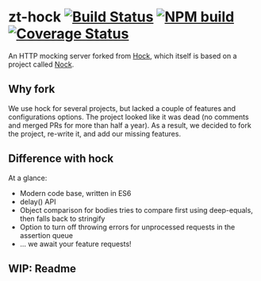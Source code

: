 # zt-hock [![Build Status](https://travis-ci.org/zeroturnaround/zt-hock.svg?branch=master)](https://travis-ci.org/zeroturnaround/zt-hock) [![NPM build](https://img.shields.io/npm/v/zt-hock.svg)](https://img.shields.io/npm/v/zt-hock.svg) [![Coverage Status](https://coveralls.io/repos/github/zeroturnaround/zt-hock/badge.svg?branch=master)](https://coveralls.io/github/zeroturnaround/zt-hock?branch=master)

An HTTP mocking server forked from [Hock](https://github.com/mmalecki/hock), which itself is based on
a project called [Nock](https://github.com/flatiron/nock).

## Why fork

We use hock for several projects, but lacked a couple of features and configurations options. The project looked like it was dead (no comments and merged PRs for more than half a year). As a result, we decided to fork the project, re-write it, and add our missing features.

## Difference with hock

At a glance:

- Modern code base, written in ES6
- delay() API
- Object comparison for bodies tries to compare first using deep-equals, then falls back to stringify
- Option to turn off throwing errors for unprocessed requests in the assertion queue
- ... we await your feature requests!

## WIP: Readme
